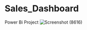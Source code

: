 # Sales_Dashboard
Power Bi Project
![Screenshot (8616)](https://github.com/user-attachments/assets/5c923283-bd6a-43b1-8324-ca79f9e4d1e7)
